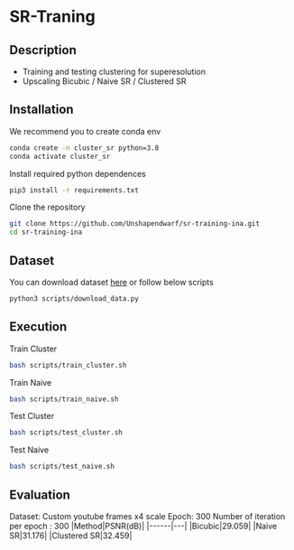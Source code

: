 # SR-Traning
## Description
- Training and testing clustering for superesolution
- Upscaling Bicubic / Naive SR / Clustered SR

<!-- Model list: EDSR/[RCAN](https://github.com/yulunzhang/RCAN)/[SAN](https://github.com/daitao/SAN)/[ABPN](https://github.com/Holmes-Alan/ABPN) -->

## Installation

We recommend you to create conda env
```sh
conda create -n cluster_sr python=3.8
conda activate cluster_sr
```

Install required python dependences
```sh
pip3 install -r requirements.txt
```

Clone the repository
```sh
git clone https://github.com/Unshapendwarf/sr-training-ina.git
cd sr-training-ina
```

## Dataset
You can download dataset [here](https://drive.google.com/file/d/1ussHhGVh0BEe_RjyGgD3lS3rJNwtOc4R/view?usp=sharing) or follow below scripts
```sh
python3 scripts/download_data.py
```

## Execution
Train Cluster
```sh
bash scripts/train_cluster.sh
```

Train Naive
```sh
bash scripts/train_naive.sh
```

Test Cluster
```sh
bash scripts/test_cluster.sh
```

Test Naive
```sh
bash scripts/test_naive.sh
```


## Evaluation
Dataset: Custom youtube frames x4 scale 
Epoch: 300
Number of iteration per epoch : 300
|Method|PSNR(dB)|
|------|---|
|Bicubic|29.059|
|Naive SR|31.176|
|Clustered SR|32.459|



